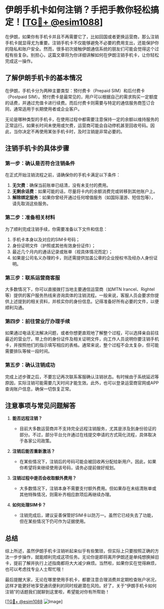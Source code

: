 # 伊朗手机卡如何注销？手把手教你轻松搞定！[[TG💪+ @esim1088](https://t.me/s/esim1088)]

在伊朗，如果你有手机卡并且不再需要它了，比如回国或者更换运营商，那么注销手机卡就显得尤为重要。注销手机卡不仅能够避免不必要的费用支出，还能保护你的隐私和账户安全。然而，很多初次接触伊朗通信系统的朋友们可能会觉得这个过程有些复杂。别担心，这篇文章将为你详细讲解如何在伊朗注销手机卡，让你轻松完成这一操作。

## 了解伊朗手机卡的基本情况

在伊朗，手机卡分为两种主要类型：预付费卡（Prepaid SIM）和后付费卡（Postpaid SIM）。预付费卡是最常见的，用户可以根据自己的需求购买一定额度的话费，并通过充值卡进行续费。而后付费卡则需要与特定的通信服务商签订合同，通常适用于长期使用者或企业客户。

无论是哪种类型的手机卡，在使用过程中都需要注意保持一定的余额以维持服务的正常运行。如果长时间未使用或欠费，运营商可能会自动停机甚至回收号码。因此，当你决定不再使用某张手机卡时，及时注销是非常必要的。

## 注销手机卡的具体步骤

### 第一步：确认是否符合注销条件

在正式开始注销流程之前，请确保你的手机卡满足以下条件：
1. **无欠费**：确保当前账单已结清，没有未支付的费用。
2. **无剩余话费**：如果可能的话，尽量将卡内的余额消费完或转移到其他账户上。
3. **解除绑定服务**：如果你曾经开通过任何增值服务（如国际漫游、短信包等），请先取消这些服务。

### 第二步：准备相关材料

为了顺利完成注销手续，你需要准备以下文件和信息：
1. 手机卡本身以及对应的SIM卡号码；
2. 身份证明文件（护照或其他有效身份证件）；
3. 最近几个月内的通话记录或账单（视具体情况而定）；
4. 如果是公司名义办理的卡，则还需提供加盖公章的企业授权书及经办人身份证明。

### 第三步：联系运营商客服

大多数情况下，你可以直接拨打当地主要通信运营商（如MTN Irancel、Rightel等）提供的客户服务热线来咨询具体的注销流程。一般来说，客服人员会要求你提供上述提到的相关资料，并核实你的身份信息。记得准备好所有必要的文件，以便顺利沟通。

### 第四步：前往营业厅办理手续

如果通过电话无法解决问题，或者你想更直观地了解整个过程，可以选择亲自前往最近的营业厅。带上你的身份证件及相关证明文件，向工作人员说明你要注销手机卡，并按照他们的指示填写相应的表格。通常来说，整个过程不会太复杂，但可能需要排队等候一段时间。

### 第五步：确认注销成功

完成上述步骤之后，不要忘记再次联系客服确认注销状态。有时候由于系统延迟等原因，实际注销可能需要几天时间才能生效。此外，也可以登录运营商官网或APP查询账户信息，确保一切恢复正常。

## 注意事项与常见问题解答

1. **能否远程注销？**
   - 目前大多数运营商并不支持完全远程注销服务，尤其是涉及到身份验证的部分。不过，部分平台允许通过在线提交申请的方式简化流程，具体取决于各家公司政策。

2. **注销后能否重新激活？**
   - 在某些情况下，注销后的号码可能会被回收再分配给新用户。因此，如果你希望将来继续使用该号码，请务必提前做好规划。

3. **注销过程中是否会收取额外费用？**
   - 大多数情况下，注销本身不需要支付额外费用。但如果存在未结清账单或其他特殊情况，则需补齐相应款项后再继续办理。

4. **如何处理SIM卡？**
   - 注销完成后，建议妥善保管好SIM卡以防万一。虽然它已经失去了功能，但在某些情况下仍可作为证据使用。

## 总结

综上所述，虽然伊朗手机卡注销听起来似乎有些繁琐，但实际上只要按照正确的方法一步步操作，就能顺利完成这项任务。无论你是即将离开伊朗还是单纯想换掉旧卡，提前了解并执行上述指南都将大大减少麻烦。当然啦，如果你实在觉得麻烦，也可以考虑找专业人士帮忙哦！

最后提醒大家，无论在哪里使用手机卡，都要注意合理消费并定期检查账户状况，这样才能更好地享受通讯便利的同时规避潜在风险。好了，关于“伊朗手机卡如何注销”的话题我们就聊到这里啦，希望能对你有所帮助！

[[TG💪+ @esim1088](https://t.me/s/esim1088) ![Image](https://i.postimg.cc/4NQfJmqS/Snipaste-2025-05-13-00-14-12.png)]